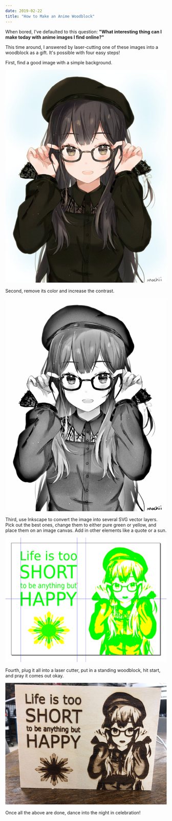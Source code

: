 ```yaml
---
date: 2019-02-22
title: "How to Make an Anime Woodblock"
---
```


When bored, I've defaulted to this question: **"What interesting thing can I make today with anime images I find online?"**

This time around, I answered by laser-cutting one of these images into a woodblock as a gift. It's possible with four easy steps!

First, find a good image with a simple background.

!["A drawing of a girl smiling while adjusting her glasses."](/assets/images/notes/woodblock_1.jpg)

Second, remove its color and increase the contrast.

!["The same drawing of the girl with glasses, but without color and with more contrast."](/assets/images/notes/woodblock_2.jpg)

Third, use Inkscape to convert the image into several SVG vector layers. Pick out the best ones, change them to either pure green or yellow, and place them on an image canvas. Add in other elements like a quote or a sun.

!["A digital canvas with a simplified version of the girl drawn with solid green and yellow color layers, next to a quote and image of a cartoon sun."](/assets/images/notes/woodblock_3.png)

Fourth, plug it all into a laser cutter, put in a standing woodblock, hit start, and pray it comes out okay.

!["The simplified version of the girl, with the quote and sun, carved into a standing wooden block."](/assets/images/notes/woodblock_4.jpeg)

Once all the above are done, dance into the night in celebration!
